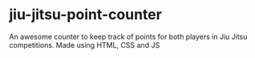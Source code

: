 # jiu-jitsu-point-counter
An awesome counter to keep track of points for both players in Jiu Jitsu competitions. Made using HTML, CSS and JS

